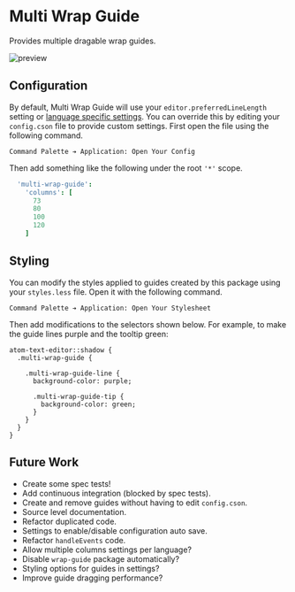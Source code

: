 # Multi Wrap Guide

Provides multiple dragable wrap guides.

![preview](https://cloud.githubusercontent.com/assets/1903876/7998617/65c03c2a-0b04-11e5-8417-f3f992d1d818.gif)

## Configuration

By default, Multi Wrap Guide will use your `editor.preferredLineLength` setting or [language specific settings](http://blog.atom.io/2014/10/31/language-scoped-config.html). You can override this by editing your `config.cson` file to provide custom settings. First open the file using the following command.

```
Command Palette ➔ Application: Open Your Config
```

Then add something like the following under the root `'*'` scope.

```coffeescript
  'multi-wrap-guide':
    'columns': [
      73
      80
      100
      120
    ]
```

## Styling

You can modify the styles applied to guides created by this package using your `styles.less` file. Open it with the following command.

```
Command Palette ➔ Application: Open Your Stylesheet
```

Then add modifications to the selectors shown below. For example, to make the guide lines purple and the tooltip green:

```less
atom-text-editor::shadow {
  .multi-wrap-guide {

    .multi-wrap-guide-line {
      background-color: purple;

      .multi-wrap-guide-tip {
        background-color: green;
      }
    }
  }
}
```

## Future Work

- Create some spec tests!
- Add continuous integration (blocked by spec tests).
- Create and remove guides without having to edit `config.cson`.
- Source level documentation.
- Refactor duplicated code.
- Settings to enable/disable configuration auto save.
- Refactor `handleEvents` code.
- Allow multiple columns settings per language?
- Disable `wrap-guide` package automatically?
- Styling options for guides in settings?
- Improve guide dragging performance?
